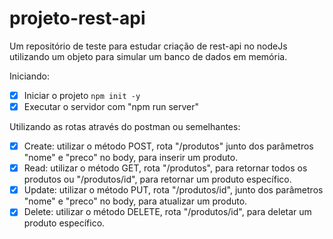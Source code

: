 # projeto-rest-api
Um repositório de teste para estudar criação de rest-api no nodeJs utilizando um objeto para simular um banco de dados em memória.

Iniciando:
- [x] Iniciar o projeto `npm init -y`
- [x] Executar o servidor com "npm run server"

Utilizando as rotas através do postman ou semelhantes:
- [x] Create: utilizar o método POST, rota "/produtos" junto dos parâmetros "nome" e "preco" no body, para inserir um produto.
- [x] Read: utilizar o método GET, rota "/produtos", para retornar todos os produtos ou "/produtos/id", para retornar um produto específico.
- [x] Update: utilizar o método PUT, rota "/produtos/id", junto dos parâmetros "nome" e "preco" no body, para atualizar um produto.
- [x] Delete: utilizar o método DELETE, rota "/produtos/id", para deletar um produto específico.
